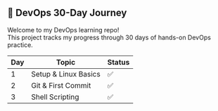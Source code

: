 ## 🚀 DevOps 30-Day Journey

Welcome to my DevOps learning repo!  
This project tracks my progress through 30 days of hands-on DevOps practice.

| Day | Topic                  | Status |
|-----|------------------------|--------|
| 1   | Setup & Linux Basics   | ✅     |
| 2   | Git & First Commit     | ✅     |
| 3   | Shell Scripting        | ✅     |# Trigger build
